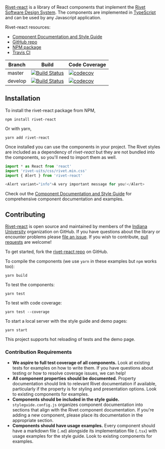 [Rivet-react](https://github.com/indiana-university/rivet-react) is a library of React components that implement the [Rivet Software Design System](https://rivet.uits.iu.edu). The components are implemented in [TypeScript](http://www.typescriptlang.org/) and can be used by any Javascript application.

Rivet-react resources:
* [Component Documentation and Style Guide](https://indiana-university.github.io/rivet-react/)
* [GitHub repo](https://github.com/indiana-university/rivet-react)
* [NPM package](https://www.npmjs.com/package/rivet-react)
* [Travis CI](https://travis-ci.org/indiana-university/rivet-react)

| Branch | Build | Code Coverage |
| ------ | ----- | ------------- |
| master | [![Build Status](https://travis-ci.org/indiana-university/rivet-react.svg?branch=master)](https://travis-ci.org/indiana-university/rivet-react) | [![codecov](https://codecov.io/gh/indiana-university/rivet-react/branch/master/graph/badge.svg)](https://codecov.io/gh/indiana-university/rivet-react/branch/master) |
| develop | [![Build Status](https://travis-ci.org/indiana-university/rivet-react.svg?branch=develop)](https://travis-ci.org/indiana-university/rivet-react) | [![codecov](https://codecov.io/gh/indiana-university/rivet-react/branch/develop/graph/badge.svg)](https://codecov.io/gh/indiana-university/rivet-react/branch/develop) |

## Installation

To install the rivet-react package from NPM,

```shell
npm install rivet-react
```

Or with yarn,

```shell
yarn add rivet-react
```

Once installed you can use the components in your project. The Rivet styles are included as a dependency of *rivet-react* but they are not bundled into the components, so you'll need to import them as well.

```typescript
import * as React from 'react'
import 'rivet-uits/css/rivet.min.css'
import { Alert } from 'rivet-react'

<Alert variant="info">A very important message for you!</Alert>
``` 

Check out the [Component Documentation and Style Guide](https://indiana-university.github.io/rivet-react/) for comprehensive component documentation and examples.

## Contributing

[Rivet-react](https://github.com/indiana-university/rivet-react/) is open source and maintained by members of the [Indiana University](https://github.com/indiana-university) organization on GitHub. If you have questions about the library or encounter problems please [file an issue](https://github.com/indiana-university/rivet-react/issues). If you wish to contribute, [pull requests](https://help.github.com/articles/about-pull-requests/) are welcome!

To get started, fork the [rivet-react repo](https://github.com/indiana-university/rivet-react/) on GitHub.

To compile the components (we use `yarn` in these examples but `npm` works too):

```shell
yarn build
```

To test the components:

```shell
yarn test
```

To test with code coverage:

```shell
yarn test --coverage
```

To start a local server with the style guide and demo pages:

```shell
yarn start
```

This project supports hot reloading of tests and the demo page.

### Contribution Requirements

* **We aspire to full test coverage of all components.** Look at existing tests for examples on how to write them. If you have questions about testing or how to resolve coverage issues, we can help!  
* **All component properties should be documented.** Property documentation should link to relevant Rivet documentation if available, particularly if the property is for styling and presentation options. Look to existing components for examples.
* **Components should be included in the style guide.** `styleguide.config.js` organizes component documentation into sections that align with the Rivet component documentation. If you're adding a new component, please place its documentation in the appropriate section.
* **Components should have usage examples.** Every component should have a markdown file (`.md`) alongside its implementation file (`.tsx`) with usage examples for the style guide. Look to existing components for examples.
